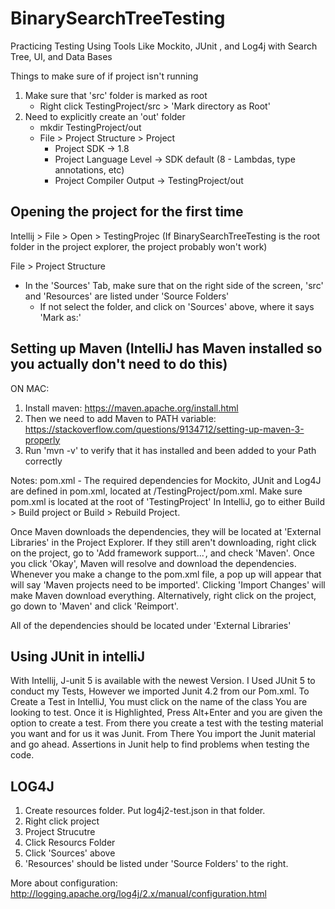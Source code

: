 # BinarySearchTreeTesting
Practicing Testing Using Tools Like Mockito, JUnit , and Log4j with Search Tree, UI, and Data Bases


Things to make sure of if project isn't running

1. Make sure that 'src' folder is marked as root
   - Right click TestingProject/src > 'Mark directory as Root'
2. Need to explicitly create an 'out' folder
   - mkdir TestingProject/out
   - File > Project Structure > Project
       - Project SDK -> 1.8
       - Project Language Level -> SDK default (8 - Lambdas, type annotations, etc)
       - Project Compiler Output -> TestingProject/out

## Opening the project for the first time

Intellij > File > Open > TestingProjec (If BinarySearchTreeTesting is the root folder in the project explorer, the project probably won't work)

File > Project Structure 
- In the 'Sources' Tab, make sure that on the right side of  the screen, 'src' and 'Resources' are listed under 'Source Folders'
  - If not select the folder, and click on 'Sources' above, where it says 'Mark as:'

## Setting up Maven (IntelliJ has Maven installed so you actually don't need to do this)

ON MAC:

1. Install maven: https://maven.apache.org/install.html
2. Then we need to add Maven to PATH variable: https://stackoverflow.com/questions/9134712/setting-up-maven-3-properly
3. Run 'mvn -v' to verify that it has installed and been added to your Path correctly

Notes:
pom.xml - The required dependencies for Mockito, JUnit and Log4J are defined in pom.xml, located at /TestingProject/pom.xml.  Make sure pom.xml is located at the root of 'TestingProject'  In IntelliJ, go to either Build > Build project or Build > Rebuild Project.  

Once Maven downloads the dependencies, they will be located at 'External Libraries' in the Project Explorer.  If they still aren't downloading, right click on the project, go to 'Add framework support...', and check 'Maven'. Once you click 'Okay', Maven will resolve and download the dependencies.  Whenever you make a change to the pom.xml file, a pop up will appear that will say 'Maven projects need to be imported'.  Clicking 'Import Changes' will make Maven download everything.  Alternatively, right click on the project, go down to 'Maven' and click 'Reimport'.  

All of the dependencies should be located under 'External Libraries'

## Using JUnit in intelliJ
With Intellij, J-unit 5 is available with the newest Version. I Used JUnit 5 to conduct my Tests, However we imported Junit 4.2 from our Pom.xml.
To Create a Test in IntelliJ, You must click on the name of the class You are looking to test. Once it is Highlighted, Press Alt+Enter and you are given the option to create a test. From there you create a test with the testing material you want and for us it was Junit. 
From There You import the Junit material and go ahead. 
Assertions in Junit help to find problems when testing the code.


## LOG4J

1. Create resources folder.  Put log4j2-test.json in that folder.
2. Right click project
3. Project Strucutre
4. Click Resourcs Folder
5. Click 'Sources' above
6. 'Resources' should be listed under 'Source Folders' to the right.

More about configuration: http://logging.apache.org/log4j/2.x/manual/configuration.html



